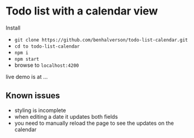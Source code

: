 # Todo list with a calendar view

Install

- `git clone https://github.com/benhalverson/todo-list-calendar.git`
- `cd to todo-list-calendar`
- `npm i`
- `npm start`
- browse to `localhost:4200`

live demo is at ...

## Known issues

- styling is incomplete
- when editing a date it updates both fields
- you need to manually reload the page to see the updates on the calendar